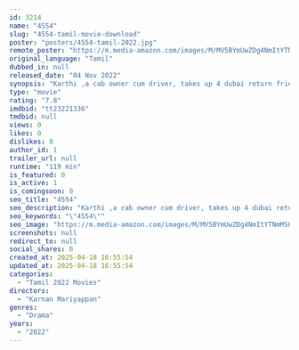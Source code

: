 ```yaml
---
id: 3214
name: "4554"
slug: "4554-tamil-movie-download"
poster: "posters/4554-tamil-2022.jpg"
remote_poster: "https://m.media-amazon.com/images/M/MV5BYmUwZDg4NmItYTNmMS00MDgxLTgyNTktZjlhNjQ4MTllOWY1XkEyXkFqcGc@._V1_SX300.jpg"
original_language: "Tamil"
dubbed_in: null
released_date: "04 Nov 2022"
synopsis: "Karthi ,a cab owner cum driver, takes up 4 dubai return friends for a trip and gets screwed up in a situation by one of his clients becomes victim of an accident on the previous day of his marriage with his long term love maha ."
type: "movie"
rating: "7.8"
imdbid: "tt23221336"
tmdbid: null
views: 0
likes: 0
dislikes: 0
author_id: 1
trailer_url: null
runtime: "119 min"
is_featured: 0
is_active: 1
is_comingsoon: 0
seo_title: "4554"
seo_description: "Karthi ,a cab owner cum driver, takes up 4 dubai return friends for a trip and gets screwed up in a situation by one of his clients becomes victim of an accident on the previous day of his marriage with his long term love maha ."
seo_keywords: "\"4554\""
seo_image: "https://m.media-amazon.com/images/M/MV5BYmUwZDg4NmItYTNmMS00MDgxLTgyNTktZjlhNjQ4MTllOWY1XkEyXkFqcGc@._V1_SX300.jpg"
screenshots: null
redirect_to: null
social_shares: 0
created_at: 2025-04-18 16:55:54
updated_at: 2025-04-18 16:55:54
categories:
  - "Tamil 2022 Movies"
directors:
  - "Karnan Mariyappan"
genres:
  - "Drama"
years:
  - "2022"
---
```

